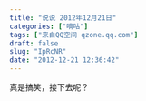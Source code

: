 ```yaml
---
title: "说说 2012年12月21日"
categories: ["嘀咕"]
tags: ["来自QQ空间 qzone.qq.com"]
draft: false
slug: "IpRcNR"
date: "2012-12-21 12:36:42"
---
```


真是搞笑，接下去呢？
